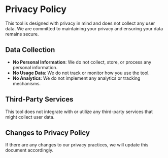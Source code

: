 # Privacy Policy

This tool is designed with privacy in mind and does not collect any user data. We are committed to maintaining your privacy and ensuring your data remains secure.

## Data Collection

- **No Personal Information**: We do not collect, store, or process any personal information.
- **No Usage Data**: We do not track or monitor how you use the tool.
- **No Analytics**: We do not implement any analytics or tracking mechanisms.

## Third-Party Services

This tool does not integrate with or utilize any third-party services that might collect user data.

## Changes to Privacy Policy

If there are any changes to our privacy practices, we will update this document accordingly.
